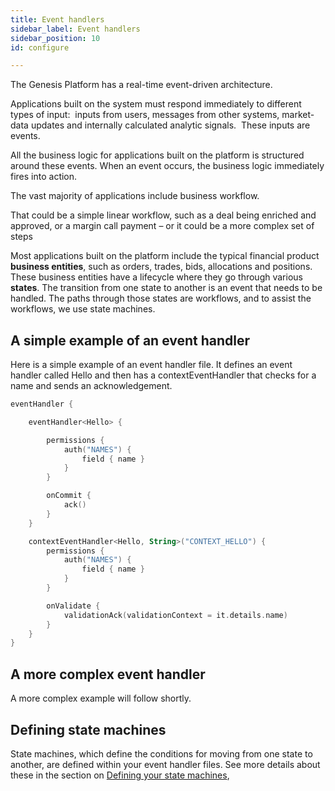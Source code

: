 ```yaml
---
title: Event handlers
sidebar_label: Event handlers
sidebar_position: 10
id: configure

---
```

The Genesis Platform has a real-time event-driven architecture.

Applications built on the system must respond immediately to different types of input:  inputs from users, messages from other systems, market-data updates and internally calculated analytic signals.  These inputs are events.

All the business logic for applications built on the platform is structured around these events. When an event occurs, the business logic immediately fires into action.

The vast majority of applications include business workflow.

That could be a simple linear workflow, such as a deal being enriched and approved, or a margin call payment – or it could be a more complex set of steps

Most applications built on the platform include the typical financial product **business entities**, such as orders, trades, bids, allocations and positions. These business entities have a lifecycle where they go through various **states**. The transition from one state to another is an event that needs to be handled. The paths through those states are workflows, and to assist the workflows, we use state machines.

## A simple example of an event handler

Here is a simple example of an event handler file. It defines an event handler called Hello and then has a contextEventHandler that checks for a name and sends an acknowledgement.
```kotlin
eventHandler {

    eventHandler<Hello> {

        permissions {
            auth("NAMES") {
                field { name }
            }
        }

        onCommit {
            ack()
        }
    }

    contextEventHandler<Hello, String>("CONTEXT_HELLO") {
        permissions {
            auth("NAMES") {
                field { name }
            }
        }

        onValidate {
            validationAck(validationContext = it.details.name)
        }
    }
}
```

## A more complex event handler

A more complex example will follow shortly.

## Defining state machines

State machines, which define the conditions for moving from one state to another, are defined within your event handler files. See more details about these in the section on [Defining your state machines](/platform-reference/state-machines/define/),